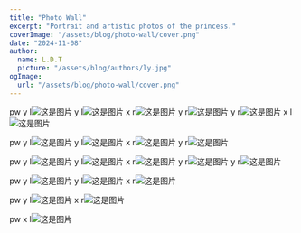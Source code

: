 ```yaml
---
title: "Photo Wall"
excerpt: "Portrait and artistic photos of the princess."
coverImage: "/assets/blog/photo-wall/cover.png"
date: "2024-11-08"
author:
  name: L.D.T
  picture: "/assets/blog/authors/ly.jpg"
ogImage:
  url: "/assets/blog/photo-wall/cover.png"
---
```


pw y l![这是图片](/assets/blog/photo-wall/wx_20240313235224.jpg "my wife")
y l![这是图片](/assets/blog/photo-wall/wx_20240313235330.jpg "my wife")
x r![这是图片](/assets/blog/photo-wall/wx_20240313235318.jpg "my wife")
y r![这是图片](/assets/blog/photo-wall/wx_20240313235349.jpg "my wife")
y r![这是图片](/assets/blog/photo-wall/wx_20240315135303.jpg "my wife")
x l![这是图片](/assets/blog/photo-wall/wx_20240313224619.jpg "my wife")

pw y l![这是图片](/assets/blog/photo-wall/wx_20240313235358.jpg "my wife")
y l![这是图片](/assets/blog/photo-wall/wx_20240313235306.jpg "my wife")
x r![这是图片](/assets/blog/photo-wall/wx_20240313235411.jpg "my wife")
y r![这是图片](/assets/blog/photo-wall/wx_20240313235258.jpg "my wife")

pw y l![这是图片](/assets/blog/photo-wall/wx_20240315135308.jpg "my wife")
y l![这是图片](/assets/blog/photo-wall/wx_20240315135240.jpg "my wife")
x r![这是图片](/assets/blog/photo-wall/wx_20240313235343.jpg "my wife")
y r![这是图片](/assets/blog/photo-wall/wx_20240315135258.jpg "my wife")
y r![这是图片](/assets/blog/photo-wall/wx_20240315135312.jpg "my wife")

pw y l![这是图片](/assets/blog/photo-wall/wx_20240424103750.jpg "my wife")
y l![这是图片](/assets/blog/photo-wall/wx_20240424155056.jpg "my wife")
x r![这是图片](/assets/blog/photo-wall/wx_20240519131837.jpg "my wife")

pw y l![这是图片](/assets/blog/photo-wall/wx_20241124213227.jpg "my wife")
x r![这是图片](/assets/blog/photo-wall/wx_20241124213316.jpg "my wife")

pw x l![这是图片](/assets/blog/photo-wall/wx_20241124213305.jpg "my wife")
